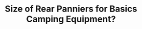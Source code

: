 ---
layout: community
category: community
title: "Size of Rear Panniers for Basics Camping Equipment?"
description: "How large should rear panniers be to contain standard camping gear eg tent, bag, mat, clothes etc.  I'm having trouble dealing with litres in my head. "
isTopLevel: false
isSingleLevel: false
isArticle: false
datePublished: 2022-06-23 09:01:00 +0300
dateModified: 2022-06-23 09:01:00 +0300
published: false
---